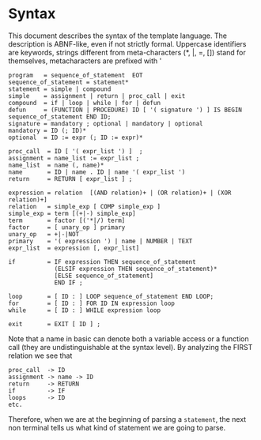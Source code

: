 # Syntax
This document describes the syntax of the template language.  The description is ABNF-like, even if not strictly formal. Uppercase identifiers are keywords, strings different from meta-characters (*, |, =, []) stand for themselves, metacharacters are prefixed with '

```
program   = sequence_of_statement  EOT
sequence_of_statement = statement*
statement = simple | compound
simple    = assignment | return | proc_call | exit  
compound  = if | loop | while | for | defun
defun     = (FUNCTION | PROCEDURE) ID [ '( signature ') ] IS BEGIN sequence_of_statement END ID;
signature = mandatory ; optional | mandatory | optional 
mandatory = ID (; ID)*
optional  = ID := expr (; ID := expr)*

proc_call  = ID [ '( expr_list ') ]  ;
assignment = name_list := expr_list ;
name_list  = name (, name)*
name       = ID | name . ID | name '( expr_list ')
return     = RETURN [ expr_list ] ;

expression = relation  [(AND relation)+ | (OR relation)+ | (XOR relation)+]
relation   = simple_exp [ COMP simple_exp ]
simple_exp = term [(+|-) simple_exp]
term       = factor [('*|/) term]
factor     = [ unary_op ] primary
unary_op   = +|-|NOT
primary    = '( expression ') | name | NUMBER | TEXT
expr_list  = expression [, expr_list]

if         = IF expression THEN sequence_of_statement 
             (ELSIF expression THEN sequence_of_statement)* 
             [ELSE sequence_of_statement] 
             END IF ;
             
loop       = [ ID : ] LOOP sequence_of_statement END LOOP;
for        = [ ID : ] FOR ID IN expression loop
while      = [ ID : ] WHILE expression loop

exit       = EXIT [ ID ] ;
```
Note that a name in basic can denote both a variable access or a function call (they are undistinguishable at the syntax level). By analyzing the FIRST relation we see that
```
proc_call  -> ID
assignment -> name -> ID
return     -> RETURN
if         -> IF
loops      -> ID
etc.
```
Therefore, when we are at the beginning of parsing a `statement`, the next non terminal tells us what kind of statement we are going to parse.  
